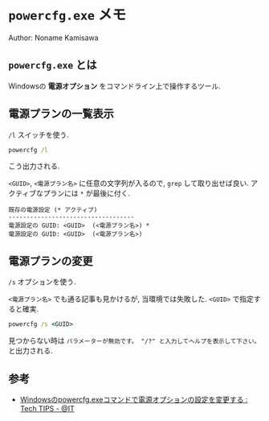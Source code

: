 # `powercfg.exe` メモ

Author: Noname Kamisawa

## `powercfg.exe` とは

Windowsの **電源オプション** をコマンドライン上で操作するツール.

## 電源プランの一覧表示

`/l` スイッチを使う.

```bat
powercfg /l
```

こう出力される.

`<GUID>`, `<電源プラン名>` に任意の文字列が入るので, `grep` して取り出せば良い.
アクティブなプランには `*` が最後に付く.

```text
既存の電源設定 (* アクティブ)
-----------------------------------
電源設定の GUID: <GUID>  (<電源プラン名>) *
電源設定の GUID: <GUID>  (<電源プラン名>)
```

## 電源プランの変更

`/s` オプションを使う.

`<電源プラン名>` でも通る記事も見かけるが, 当環境では失敗した.
`<GUID>` で指定すると確実.

```bat
powercfg /s <GUID>
```

見つからない時は `パラメーターが無効です。 "/?" と入力してヘルプを表示して下さい。` と出力される.

## 参考

- [Windowsのpowercfg.exeコマンドで電源オプションの設定を変更する : Tech TIPS - @IT](https://www.atmarkit.co.jp/ait/articles/0804/25/news172.html)